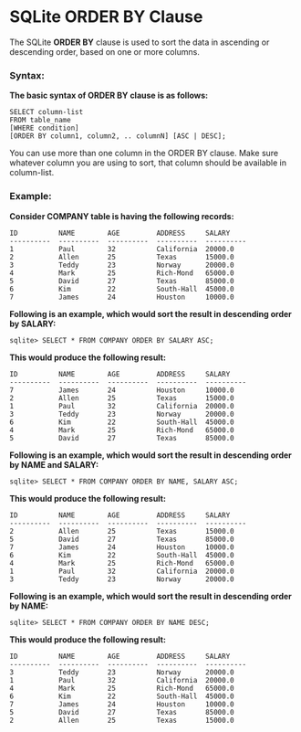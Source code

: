 **SQLite ORDER BY Clause**
==========================

The SQLite **ORDER BY** clause is used to sort the data in ascending or
descending order, based on one or more columns.

### **Syntax:**

**The basic syntax of ORDER BY clause is as follows:**

~~~~~~~~~~~~~~~~~~~~~~~~~~~~~~~~~~~~~~~~~~~~~~~~~~~~~~~~~~~~~~~~~~~~~~~~~~~~~~~~
SELECT column-list
FROM table_name
[WHERE condition]
[ORDER BY column1, column2, .. columnN] [ASC | DESC];
~~~~~~~~~~~~~~~~~~~~~~~~~~~~~~~~~~~~~~~~~~~~~~~~~~~~~~~~~~~~~~~~~~~~~~~~~~~~~~~~

You can use more than one column in the ORDER BY clause. Make sure whatever
column you are using to sort, that column should be available in column-list.

### **Example:**

**Consider COMPANY table is having the following records:**

~~~~~~~~~~~~~~~~~~~~~~~~~~~~~~~~~~~~~~~~~~~~~~~~~~~~~~~~~~~~~~~~~~~~~~~~~~~~~~~~
ID          NAME        AGE         ADDRESS     SALARY
----------  ----------  ----------  ----------  ----------
1           Paul        32          California  20000.0
2           Allen       25          Texas       15000.0
3           Teddy       23          Norway      20000.0
4           Mark        25          Rich-Mond   65000.0
5           David       27          Texas       85000.0
6           Kim         22          South-Hall  45000.0
7           James       24          Houston     10000.0
~~~~~~~~~~~~~~~~~~~~~~~~~~~~~~~~~~~~~~~~~~~~~~~~~~~~~~~~~~~~~~~~~~~~~~~~~~~~~~~~

**Following is an example, which would sort the result in descending order by
SALARY:**

~~~~~~~~~~~~~~~~~~~~~~~~~~~~~~~~~~~~~~~~~~~~~~~~~~~~~~~~~~~~~~~~~~~~~~~~~~~~~~~~
sqlite> SELECT * FROM COMPANY ORDER BY SALARY ASC;
~~~~~~~~~~~~~~~~~~~~~~~~~~~~~~~~~~~~~~~~~~~~~~~~~~~~~~~~~~~~~~~~~~~~~~~~~~~~~~~~

**This would produce the following result:**

~~~~~~~~~~~~~~~~~~~~~~~~~~~~~~~~~~~~~~~~~~~~~~~~~~~~~~~~~~~~~~~~~~~~~~~~~~~~~~~~
ID          NAME        AGE         ADDRESS     SALARY
----------  ----------  ----------  ----------  ----------
7           James       24          Houston     10000.0
2           Allen       25          Texas       15000.0
1           Paul        32          California  20000.0
3           Teddy       23          Norway      20000.0
6           Kim         22          South-Hall  45000.0
4           Mark        25          Rich-Mond   65000.0
5           David       27          Texas       85000.0
~~~~~~~~~~~~~~~~~~~~~~~~~~~~~~~~~~~~~~~~~~~~~~~~~~~~~~~~~~~~~~~~~~~~~~~~~~~~~~~~

**Following is an example, which would sort the result in descending order by
NAME and SALARY:**

~~~~~~~~~~~~~~~~~~~~~~~~~~~~~~~~~~~~~~~~~~~~~~~~~~~~~~~~~~~~~~~~~~~~~~~~~~~~~~~~
sqlite> SELECT * FROM COMPANY ORDER BY NAME, SALARY ASC;
~~~~~~~~~~~~~~~~~~~~~~~~~~~~~~~~~~~~~~~~~~~~~~~~~~~~~~~~~~~~~~~~~~~~~~~~~~~~~~~~

**This would produce the following result:**

~~~~~~~~~~~~~~~~~~~~~~~~~~~~~~~~~~~~~~~~~~~~~~~~~~~~~~~~~~~~~~~~~~~~~~~~~~~~~~~~
ID          NAME        AGE         ADDRESS     SALARY
----------  ----------  ----------  ----------  ----------
2           Allen       25          Texas       15000.0
5           David       27          Texas       85000.0
7           James       24          Houston     10000.0
6           Kim         22          South-Hall  45000.0
4           Mark        25          Rich-Mond   65000.0
1           Paul        32          California  20000.0
3           Teddy       23          Norway      20000.0
~~~~~~~~~~~~~~~~~~~~~~~~~~~~~~~~~~~~~~~~~~~~~~~~~~~~~~~~~~~~~~~~~~~~~~~~~~~~~~~~

**Following is an example, which would sort the result in descending order by
NAME:**

~~~~~~~~~~~~~~~~~~~~~~~~~~~~~~~~~~~~~~~~~~~~~~~~~~~~~~~~~~~~~~~~~~~~~~~~~~~~~~~~
sqlite> SELECT * FROM COMPANY ORDER BY NAME DESC;
~~~~~~~~~~~~~~~~~~~~~~~~~~~~~~~~~~~~~~~~~~~~~~~~~~~~~~~~~~~~~~~~~~~~~~~~~~~~~~~~

**This would produce the following result:**

~~~~~~~~~~~~~~~~~~~~~~~~~~~~~~~~~~~~~~~~~~~~~~~~~~~~~~~~~~~~~~~~~~~~~~~~~~~~~~~~
ID          NAME        AGE         ADDRESS     SALARY
----------  ----------  ----------  ----------  ----------
3           Teddy       23          Norway      20000.0
1           Paul        32          California  20000.0
4           Mark        25          Rich-Mond   65000.0
6           Kim         22          South-Hall  45000.0
7           James       24          Houston     10000.0
5           David       27          Texas       85000.0
2           Allen       25          Texas       15000.0
~~~~~~~~~~~~~~~~~~~~~~~~~~~~~~~~~~~~~~~~~~~~~~~~~~~~~~~~~~~~~~~~~~~~~~~~~~~~~~~~
